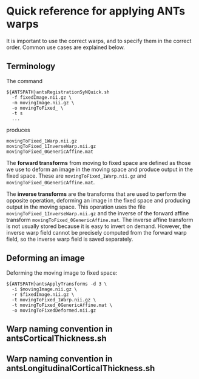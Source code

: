 # Quick reference for applying ANTs warps

It is important to use the correct warps, and to specify them in the correct order. Common use cases are explained below.

## Terminology

The command

```
${ANTSPATH}antsRegistrationSyNQuick.sh 
  -f fixedImage.nii.gz \
  -m movingImage.nii.gz \
  -o movingToFixed_ \
  -t s
  ...
```

produces 

```
movingToFixed_1Warp.nii.gz
movingToFixed_1InverseWarp.nii.gz
movingToFixed_0GenericAffine.mat
```

The **forward transforms** from moving to fixed space are defined as those we use to deform an image in the moving space and produce output in the fixed space. These are `movingToFixed_1Warp.nii.gz` and `movingToFixed_0GenericAffine.mat`.

The **inverse transforms** are the transforms that are used to perform the opposite operation, deforming an image in the fixed space and producing output in the moving space. This operation uses the file `movingToFixed_1InverseWarp.nii.gz` and the inverse of the forward affine transform `movingToFixed_0GenericAffine.mat`. The inverse affine transform is not usually stored because it is easy to invert on demand. However, the inverse warp field cannot be precisely computed from the forward warp field, so the inverse warp field is saved separately.


## Deforming an image

Deforming the moving image to fixed space:

```
${ANTSPATH}antsApplyTransforms -d 3 \
  -i $movingImage.nii.gz \   
  -r $fixedImage.nii.gz \   
  -t movingToFixed_1Warp.nii.gz \
  -t movingToFixed_0GenericAffine.mat \   
  -o movingToFixedDeformed.nii.gz
```




## Warp naming convention in antsCorticalThickness.sh 


## Warp naming convention in antsLongitudinalCorticalThickness.sh 
